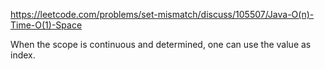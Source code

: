https://leetcode.com/problems/set-mismatch/discuss/105507/Java-O(n)-Time-O(1)-Space  

When the scope is continuous and determined, one can use the value as index.
